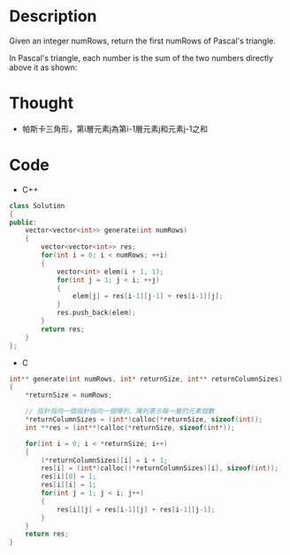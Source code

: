 # Description

Given an integer numRows, return the first numRows of Pascal's triangle.

In Pascal's triangle, each number is the sum of the two numbers directly above it as shown:

# Thought

* 帕斯卡三角形，第i層元素j為第i-1層元素j和元素j-1之和

# Code

* C++
```cpp
class Solution
{
public:
    vector<vector<int>> generate(int numRows)
    {
        vector<vector<int>> res;
        for(int i = 0; i < numRows; ++i)
        {
            vector<int> elem(i + 1, 1);
            for(int j = 1; j < i; ++j)
            {
                elem[j] = res[i-1][j-1] + res[i-1][j];
            }
            res.push_back(elem);
        }
        return res;
    }
};
```

* C
```c
int** generate(int numRows, int* returnSize, int** returnColumnSizes)
{
    *returnSize = numRows;

    // 指針指向一個指針指向一個陣列，陣列表示每一層的元素個數
    *returnColumnSizes = (int*)calloc(*returnSize, sizeof(int));
    int **res = (int**)calloc(*returnSize, sizeof(int*));

    for(int i = 0; i < *returnSize; i++)
    {
        (*returnColumnSizes)[i] = i + 1;
        res[i] = (int*)calloc((*returnColumnSizes)[i], sizeof(int));
        res[i][0] = 1;
        res[i][i] = 1;
        for(int j = 1; j < i; j++)
        {
            res[i][j] = res[i-1][j] + res[i-1][j-1];
        }
    }
    return res;
}

```
